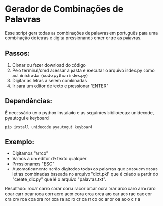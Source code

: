 # Gerador de Combinações de Palavras

Esse script gera todas as combinações de palavras em português para uma combinação de letras e digita pressionando enter entre as palavras.

## Passos:

1. Clonar ou fazer download do código
2. Pelo terminal/cmd acessar a pasta e executar o arquivo index.py como administrador (sudo python index.py)
3. Digitar as letras a serem combinadas
4. Ir para um editor de texto e pressionar "ENTER"

## Dependências:

É necessário ter o python instalado e as seguintes bibliotecas: unidecode, pyautogui e keyboard
```
pip install unidecode pyautogui keyboard
```

## Exemplo:

- Digitamos "arrco"
- Vamos a um editor de texto qualquer
- Pressionamos "ESC"
- Automaticamente serão digitados todas as palavras que possuem essas letras combinadas baseada no arquivo "dict.pkl" que é criado a partir do "create_dic.py" que lê o arquivo "palavras.txt".

Resultado:
rocar
carro
corar
corra
racor
orcar
ocra
orar
arco
caro
arro
raro
coar
carr
ocar
roca
corr
acro
acor
cora
croa
orca
aro
car
aco
rac
cao
cor
cra
cro
roa
coa
ora
ror
oca
ra
ac
ro
cr
ca
rr
co
oc
ar
or
oa
ao
o
c
r
a

